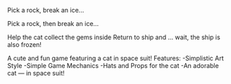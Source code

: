 Pick a rock, break an ice...

Pick a rock, then break an ice...

Help the cat collect the gems inside
Return to ship and ... wait, the ship is also frozen!

A cute and fun game featuring a cat in space suit!
Features:
-Simplistic Art Style
-Simple Game Mechanics
-Hats and Props for the cat
-An adorable cat — in space suit!
